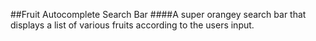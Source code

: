 ##Fruit Autocomplete Search Bar
####A super orangey search bar that displays a list of various fruits according to the users input. 
